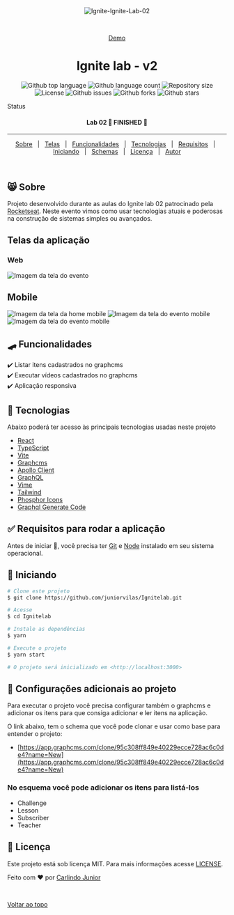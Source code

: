 <div align="center" id="top">
  <img src="./.github/home.png" alt="Ignite-Ignite-Lab-02" />

  &#xa0;

  <a href="https://ignitelab-git-main-juniorvilas.vercel.app/">Demo</a>
</div>

<h1 align="center">Ignite lab - v2</h1>

<p align="center">
  <img alt="Github top language" src="https://img.shields.io/github/languages/top/juniorvilas/Ignitelab?color=56BEB8">

  <img alt="Github language count" src="https://img.shields.io/github/languages/count/juniorvilas/Ignitelab?color=56BEB8">

  <img alt="Repository size" src="https://img.shields.io/github/repo-size/juniorvilas/Ignitelab?color=56BEB8">

  <img alt="License" src="https://img.shields.io/github/license/juniorvilas/Ignitelab?color=56BEB8">

  <img alt="Github issues" src="https://img.shields.io/github/issues/juniorvilas/Ignitelab?color=56BEB8" />

  <img alt="Github forks" src="https://img.shields.io/github/forks/juniorvilas/Ignitelab?color=56BEB8" />

  <img alt="Github stars" src="https://img.shields.io/github/stars/juniorvilas/Ignitelab?color=56BEB8" />
</p>

Status

<h4 align="center">
	Lab 02 🚀 FINISHED 🚀
</h4>

<hr>

<p align="center">
  <a href="#-sobre">Sobre</a> &#xa0; | &#xa0;
  <a href="#telas-da-aplicação">Telas</a> &#xa0; | &#xa0;
  <a href="#skateboard-funcionalidades">Funcionalidades</a> &#xa0; | &#xa0;
  <a href="#rocket-tecnologias">Tecnologias</a> &#xa0; | &#xa0;
  <a href="#white_check_mark-requisitos-para-rodar-a-aplicação">Requisitos</a> &#xa0; | &#xa0;
  <a href="#checkered_flag-iniciando">Iniciando</a> &#xa0; | &#xa0;
  <a href="#-configurações-adicionais-ao-projeto">Schemas</a> &#xa0; | &#xa0;
  <a href="#memo-licença">Licença</a> &#xa0; | &#xa0;
  <a href="https://github.com/juniorvilas" target="_blank">Autor</a>
</p>

<br>

## 😸 Sobre ##

Projeto desenvolvido durante as aulas do Ignite lab 02 patrocinado pela <a href="https://rocketseat.com.br/"> Rocketseat</a>.
Neste evento vimos como usar tecnologias atuais e poderosas na construção de sistemas simples ou avançados.

## Telas da aplicação

### Web ##

<img src="./.github/home-event.png" alt="Imagem da tela do evento" />

## Mobile ##

<img src="./.github/home-mobile.png" alt="Imagem da tela da home mobile" /> <img src="./.github/home-event-mobile.png" alt="Imagem da tela do evento mobile" /> <img src="./.github/sidebar-mobile.png" alt="Imagem da tela do evento mobile" />

## :skateboard: Funcionalidades ##

:heavy_check_mark: Listar itens cadastrados no graphcms\
:heavy_check_mark: Executar vídeos cadastrados no graphcms\
:heavy_check_mark: Aplicação responsiva

## :rocket: Tecnologias ##

Abaixo poderá ter acesso às principais tecnologias usadas neste projeto

- [React](https://pt-br.reactjs.org/)
- [TypeScript](https://www.typescriptlang.org/)
- [Vite](https://vitejs.dev/)
- [Graphcms](https://graphcms.com/)
- [Apollo Client](https://www.apollographql.com/)
- [GraphQL](https://graphql.org/)
- [Vime](https://vimejs.com/)
- [Tailwind](https://tailwindcss.com/)
- [Phosphor Icons](https://phosphoricons.com/)
- [Graphql Generate Code](https://www.graphql-code-generator.com/)

## :white_check_mark: Requisitos para rodar a aplicação ##

Antes de iniciar :checkered_flag:, você precisa ter [Git](https://git-scm.com) e [Node](https://nodejs.org/en/) instalado em seu sistema operacional.

## :checkered_flag: Iniciando ##

```bash
# Clone este projeto
$ git clone https://github.com/juniorvilas/Ignitelab.git

# Acesse
$ cd Ignitelab

# Instale as dependências
$ yarn

# Execute o projeto
$ yarn start

# O projeto será inicializado em <http://localhost:3000>
```

## 📡 Configurações adicionais ao projeto ##

Para executar o projeto você precisa configurar também o graphcms e adicionar os itens para que consiga adicionar e ler itens na aplicação.

O link abaixo, tem o schema que você pode clonar e usar como base para entender o projeto:

- [https://app.graphcms.com/clone/95c308ff849e40229ecce728ac6c0de4?name=New](https://app.graphcms.com/clone/95c308ff849e40229ecce728ac6c0de4?name=New)

### No esquema você pode adicionar os itens para listá-los

- Challenge
- Lesson
- Subscriber
- Teacher

## :memo: Licença ##

Este projeto está sob licença MIT. Para mais informações acesse [LICENSE](LICENSE.md).

Feito com :heart: por <a href="https://github.com/juniorvilas" target="_blank">Carlindo Junior</a>

&#xa0;

<a href="#top">Voltar ao topo</a>
